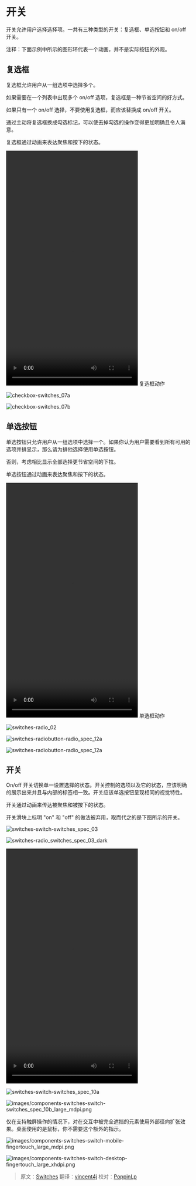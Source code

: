 # 开关

开关允许用户选择选择项。一共有三种类型的开关：复选框、单选按钮和 on/off 开关。

注释：下面示例中所示的图形环代表一个动画，并不是实际按钮的外观。

## 复选框 

复选框允许用户从一组选项中选择多个。 

如果需要在一个列表中出现多个 on/off 选项，复选框是一种节省空间的好方式。

如果只有一个 on/off 选择，不要使用复选框，而应该替换成 on/off 开关。

通过主动将复选框换成勾选标记，可以使去掉勾选的操作变得更加明确且令人满意。

复选框通过动画来表达聚焦和按下的状态。

<video crossorigin="anonymous" loop controls width="360" height="640">
<source src="http://materialdesign.qiniudn.com/videos/components-switches-checkbox-spec_checkbox_large_xhdpi.webm" type="video/webm">
</video>  
复选框动作

![checkbox-switches_07a](images/components-switches-checkbox-switches_07a_large_mdpi.png)

![checkbox-switches_07b](images/components-switches-checkbox-switches_07b_large_mdpi.png)

## 单选按钮

单选按钮只允许用户从一组选项中选择一个。如果你认为用户需要看到所有可用的选项并排显示，那么请为排他选择使用单选按钮。

否则，考虑相比显示全部选择更节省空间的下拉。

单选按钮通过动画来表达聚焦和按下的状态。

<video crossorigin="anonymous" loop controls width="360" height="640">
<source src="http://materialdesign.qiniudn.com/videos/components-switches-radiobutton-spec_radio_large_xhdpi.webm" type="video/webm">
</video>  
单选框动作

![switches-radio_02](images/components-switches-radio_02_large_mdpi.png)

![switches-radiobutton-radio_spec_12a](images/components-switches-radiobutton-radio_spec_12a_large_mdpi.png)

![switches-radiobutton-radio_spec_12a](images/components-switches-radiobutton-radio_spec_12b_large_mdpi.png)

## 开关

On/off 开关切换单一设置选择的状态。开关控制的选项以及它的状态，应该明确的展示出来并且与内部的标签相一致。开关应该单选按钮呈现相同的视觉特性。

开关通过动画来传达被聚焦和被按下的状态。

开关滑块上标明 "on" 和 "off" 的做法被弃用，取而代之的是下图所示的开关。

![switches-switch-switches_spec_03](images/components-switches-switch-switches_spec_03_large_mdpi.png)

![switches-radio_switches_spec_03_dark](images/components-switches-radio_switches_spec_03_dark_large_mdpi.png)

<video crossorigin="anonymous" loop controls width="360" height="640">
<source src="http://materialdesign.qiniudn.com/videos/components-switches-switch-switches_spec_03_large_xhdpi.webm" type="video/webm">
</video>

![switches-switch-switches_spec_10a](images/components-switches-switch-switches_spec_10a_large_mdpi.png)

![images/components-switches-switch-switches_spec_10b_large_mdpi.png](images/components-switches-switch-switches_spec_10b_large_mdpi.png)

仅在支持触屏操作的情况下，对在交互中被完全遮挡的元素使用外部径向扩张效果。桌面使用的是鼠标，你不需要这个额外的指示。

![images/components-switches-switch-mobile-fingertouch_large_mdpi.png](images/components-switches-switch-mobile-fingertouch_large_mdpi.png)

![images/components-switches-switch-desktop-fingertouch_large_xhdpi.png](images/components-switches-switch-desktop-fingertouch_large_mdpi.png)

> 原文：[Switches](http://www.google.com/design/spec/components/switches.html)  翻译：[vincent4j](https://github.com/vincent4j)  校对：[PoppinLp](https://github.com/poppinlp)
